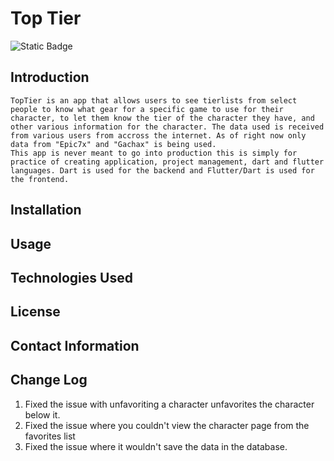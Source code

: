# Top Tier

![Static Badge](https://img.shields.io/badge/v-1.0.3-hotpink?style=flat-square&labelColor=pink)

## Introduction

    TopTier is an app that allows users to see tierlists from select people to know what gear for a specific game to use for their character, to let them know the tier of the character they have, and other various information for the character. The data used is received from various users from accross the internet. As of right now only data from "Epic7x" and "Gachax" is being used.
	This app is never meant to go into production this is simply for practice of creating application, project management, dart and flutter languages. Dart is used for the backend and Flutter/Dart is used for the frontend.

## Installation

## Usage

## Technologies Used

## License

## Contact Information

## Change Log

1. Fixed the issue with unfavoriting a character unfavorites the character below it.
2. Fixed the issue where you couldn't view the character page from the favorites list
3. Fixed the issue where it wouldn't save the data in the database.
